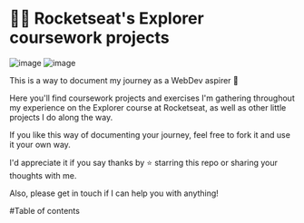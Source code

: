 # 👨‍🚀 Rocketseat's Explorer coursework projects

![image](https://user-images.githubusercontent.com/79809594/167693803-de0b5f6f-3977-417b-b190-87116653b61c.png)   ![image](https://user-images.githubusercontent.com/79809594/167693866-2563ec59-9eff-40bc-bfd4-ebd6dec0edd4.png)


This is a way to document my journey as a WebDev aspirer 🚀

Here you'll find coursework projects and exercises I'm gathering throughout my experience on the Explorer course at Rocketseat, as well as other little projects I do along the way.

If you like this way of documenting your journey, feel free to fork it and use it your own way.

I'd appreciate it if you say thanks by ⭐ starring this repo or sharing your thoughts with me.

Also, please get in touch if I can help you with anything!

#Table of contents
